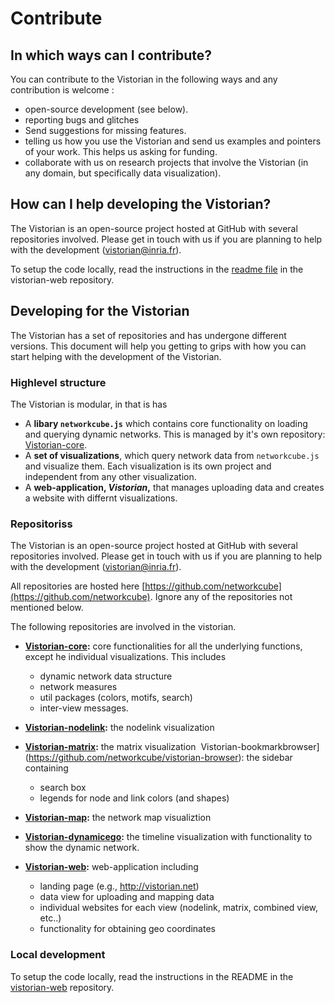# Contribute

## In which ways can I contribute?
You can contribute to the Vistorian in the following ways and any contribution is welcome :

* open-source development (see below).
* reporting bugs and glitches
* Send suggestions for missing features.
* telling us how you use the Vistorian and send us examples and pointers of your work. This helps us asking for funding.
* collaborate with us on research projects that involve the Vistorian (in any domain, but specifically data visualization).

## How can I help developing the Vistorian?
The Vistorian is an open-source project hosted at GitHub with several repositories involved. Please get in touch with us if you are planning to help with the development (vistorian@inria.fr).

To setup the code locally, read the instructions in the [readme file](https://github.com/networkcube/vistorian-web/blob/master/README.md) in the vistorian-web repository.

## Developing for the Vistorian

The Vistorian has a set of repositories and has undergone different versions. This document will help you getting to grips with how you can start helping with the development of the Vistorian. 

### Highlevel structure

The Vistorian is modular, in that is has
* A __libary `networkcube.js`__ which contains core functionality on loading and querying dynamic networks. This is managed by it's own repository: [Vistorian-core](https://github.com/networkcube/vistorian-core).
* A __set of visualizations__, which query network data from `networkcube.js` and visualize them. Each visualization is its own project and independent from any other visualization. 
* A __web-application, _Vistorian_,__ that manages uploading data and creates a website with differnt visualizations.

### Repositoriss

The Vistorian is an open-source project hosted at GitHub with several repositories involved. Please get in touch with us if you are planning to help with the development (vistorian@inria.fr).

All repositories are hosted here [https://github.com/networkcube](https://github.com/networkcube). Ignore any of the repositories not mentioned below.

The following repositories are involved in the vistorian.

* __[Vistorian-core](https://github.com/networkcube/vistorian-core):__ core functionalities for all the underlying functions, except he individual visualizations. This includes  
  * dynamic network data structure
  * network measures
  * util packages (colors, motifs, search)
  * inter-view messages.

* __[Vistorian-nodelink](https://github.com/networkcube/vistorian-nodelink):__ the nodelink visualization 

* __[Vistorian-matrix](https://github.com/networkcube/vistorian-matrix):__ the matrix visualization 
Vistorian-bookmarkbrowser](https://github.com/networkcube/vistorian-browser): the sidebar containing 
  * search box
  * legends for node and link colors (and shapes)

* __[Vistorian-map](https://github.com/networkcube/vistorian-map):__ the network map visualiztion

* __[Vistorian-dynamicego](https://github.com/networkcube/vistorian-dynamicego):__ the timeline visualization with functionality to show the dynamic network.

* __[Vistorian-web](https://github.com/networkcube/vistorian-web):__ web-application including 
  * landing page (e.g., http://vistorian.net)
  * data view for uploading and mapping data
  * individual websites for each view (nodelink, matrix, combined view, etc..)
  * functionality for obtaining geo coordinates


### Local development
  
To setup the code locally, read the instructions in the README in the [vistorian-web](https://github.com/networkcube/vistorian-web) repository.

